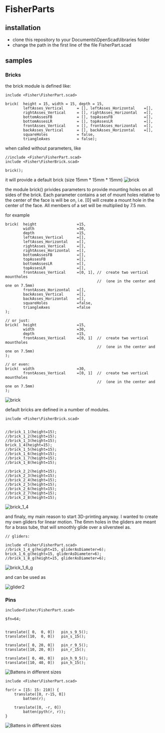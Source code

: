 # FisherParts

## installation
- clone this repository to your Documents\OpenScad\libraries folder
- change the path in the first line of the file FisherPart.scad


## samples

### Bricks

the brick module is defined like:
```scad
include <Fisher\FisherPart.scad>

brick(	height = 15, width = 15, depth = 15, 
        leftAsses_Vertical      = [], leftAsses_Horizontal    =[], 
        rightAsses_Vertical     = [], rightAsses_Horizontal   =[],
        bottomAssesFB           = [], topAssesFB              =[],
        bottomAssesLR           = [], topAssesLR              =[],
        frontAsses_Vertical     = [], frontAsses_Horizontal   =[], 
        backAsses_Vertical      = [], backAsses_Horizontal    =[],
        squareHoles             = false,
        triangleAxes            = false);

```
when called without parameters, like
```scad
//include <Fisher\FisherPart.scad>
include <Fisher\FisherBrick.scad>

brick();
```


it will provide a default brick (size 15mm * 15mm * 15mm) 
![brick](images/default-brick.png "default brick")

the module brick() privides parameters to provide mounting holes on all sides of the brick. Each parameter contains a set of mount holes relative to the center of the face is will be on, i.e. [0] will create a mount hole in the center of the face. All members of a set will be multiplied by 7.5 mm.

for example 
```scad
brick(	height                  =15, 
        width                   =30, 
        depth                   =15, 
        leftAsses_Vertical      =[], 
        leftAsses_Horizontal    =[], 
        rightAsses_Vertical     =[],
        rightAsses_Horizontal   =[],
        bottomAssesFB           =[], 
        topAssesFB              =[],
        bottomAssesLR           =[], 
        topAssesLR              =[],
        frontAsses_Vertical     =[0, 1], //  create two vertical mountholes
                                         //  (one in the center and one on 7.5mm)
        frontAsses_Horizontal   =[], 
        backAsses_Vertical      =[],
        backAsses_Horizontal    =[],
        squareHoles             =false,
        triangleAxes            =false
); 

// or just:
brick(	height                  =15, 
        width                   =30, 
        depth                   =15, 
        frontAsses_Vertical     =[0, 1]  //  create two vertical mountholes
                                         //  (one in the center and one on 7.5mm)
); 

// or even:
brick(	width                   =30, 
        frontAsses_Vertical     =[0, 1]  //  create two vertical mountholes
                                         //  (one in the center and one on 7.5mm)
); 
```

![brick](images/brick-30-15-15-2holes.png "brick with 2 holes")

default bricks are defined in a number of modules.

```scad
include <Fisher\FisherBrick.scad>


//brick_1_1(height=15);
//brick_1_2(height=15);
//brick_1_3(height=15);
brick_1_4(height=15);
//brick_1_5(height=15);
//brick_1_6(height=15);
//brick_1_7(height=15);
//brick_1_8(height=15);

//brick_2_2(height=15);
//brick_2_3(height=15);
//brick_2_4(height=15);
//brick_2_5(height=15);
//brick_2_6(height=15);
//brick_2_7(height=15);
//brick_2_8(height=15);
```
![brick_1_4](images/brick_1_4.png "brick_1_4()")

and finaly, my main reason to start 3D-printing anyway. I wanted to create my own gliders for linear motion. The 6mm holes in the gliders are meant for a brass tube, that will smoothly glide over a silversteel as. 

```scad
// gliders:

include <Fisher\FisherPart.scad>
//brick_1_4_g(height=15, gliderAsDiameter=6);
brick_1_6_g(height=15, gliderAsDiameter=6);
//brick_1_8_g(height=15, gliderAsDiameter=6);

```
![brick_1_6_g](images/brick_1_6_g.png "brick_1_6_g")

and can be used as

![glider2](images/glider2.png "glider2")

### Pins

```scad
include<Fisher/FisherPart.scad>

$fn=64;


translate([ 0,  0, 0])   pin_s_9_5();
translate([10,  0, 0])   pin_s_15();
 
translate([ 0, 20, 0])   pin_r_9_5();
translate([10, 20, 0])   pin_r_15();

translate([ 0, 40, 0])   pin_h_9_5();
translate([10, 40, 0])   pin_h_15();

```
![Battens in different sizes](/images/pins.png "Battens in different sizes")

```scad
include <Fisher\FisherPart.scad>

for(r = [15: 15: 210]) {
    translate([0, r-15, 0])
        batten(r);
    
    translate([0, -r, 0])
        batten(pyth(r, r));
}
```

![Battens in different sizes](/images/batten-sample.png "Battens in different sizes")

